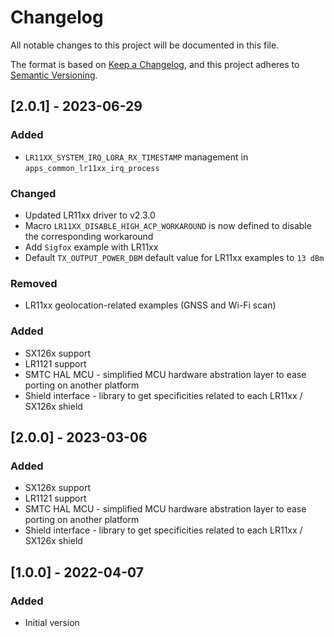 # Changelog

All notable changes to this project will be documented in this file.

The format is based on [Keep a Changelog](https://keepachangelog.com/en/1.0.0/),
and this project adheres to [Semantic Versioning](https://semver.org/spec/v2.0.0.html).

## [2.0.1] - 2023-06-29

### Added

- `LR11XX_SYSTEM_IRQ_LORA_RX_TIMESTAMP` management in `apps_common_lr11xx_irq_process`

### Changed

- Updated LR11xx driver to v2.3.0
- Macro `LR11XX_DISABLE_HIGH_ACP_WORKAROUND` is now defined to disable the corresponding workaround
- Add `Sigfox` example with LR11xx
- Default `TX_OUTPUT_POWER_DBM` default value for LR11xx examples to `13 dBm`

### Removed

- LR11xx geolocation-related examples (GNSS and Wi-Fi scan)

### Added

- SX126x support
- LR1121 support
- SMTC HAL MCU - simplified MCU hardware abstration layer to ease porting on another platform
- Shield interface - library to get specificities related to each LR11xx / SX126x shield

## [2.0.0] - 2023-03-06

### Added

- SX126x support
- LR1121 support
- SMTC HAL MCU - simplified MCU hardware abstration layer to ease porting on another platform
- Shield interface - library to get specificities related to each LR11xx / SX126x shield

## [1.0.0] - 2022-04-07

### Added

- Initial version
